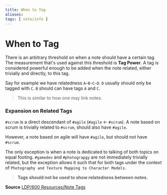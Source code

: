 ```yaml
---
title: When to Tag
aliases: 
tags: [ note/info ]
---
```

# When to Tag
There is an arbitrary threshold on when a note should have a certain tag. The measurement that's used against this threshold is **Tag Power**. A tag is considered powerful enough to be added when the note related, either trivially and directly, to this tag.

Say for example we have relatedness `A~B~C~D`. 
`D` usually should only be tagged with `C`.
`B` should can have tags `A` and `C`.

> This is similar to how one may link notes.

### Expansion on Related Tags
`#scrum` is a direct descendant of `#agile` (`#agile` $\leftarrow$ `#scrum`). A note based on scrum is trivially related to `#scrum`, should also have `#agile`.

However, a note based on agile will have `#agile`, but should not have `#scrum`. 

The only exception is when a note is dedicated to talking of both topics on equal footing. `#gamedev` and `#photograpgy` are not immediately trivially related, but the exception allows it such that for both tags under the context of `Photography and Texture Mapping to Character Models`.

> **Tags should not be used to show relatedness between notes.**

**Source**
[LDP/600 Resources/Note Tags](None)
